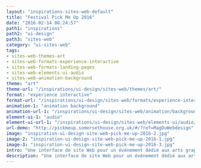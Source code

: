 ```yaml
---
layout: "inspirations-sites-web-default"
title: "Festival Pick Me Up 2016"
date: "2016-02-14 08:24:57"
path1: "inspirations"
path2: "ui-design"
path3: "sites-web"
category: "ui-sites-web"
tags:
- sites-web-themes-art
- sites-web-formats-experience-interactive
- sites-web-formats-landing-pages
- sites-web-elements-ui-audio
- sites-web-animation-background
theme: "art"
theme-url: "/inspirations/ui-design/sites-web/themes/art/"
format: "experience interactive"
format-url: "/inspirations/ui-design/sites-web/formats/experience-interactive/"
animation-1: "animation background"
animation-url-1: "/inspirations/ui-design/sites-web/animation/background/"
element-ui-1: "audio"
element-ui-url-1: "/inspirations/ui-design/sites-web/elements-ui/audio/"
url-demo: "http://pickmeup.somersethouse.org.uk/#/?ref=MagDuWebdesign"
image: "inspiration-ui-design-site-web-pick-me-up-2016-2.jpg"
image-2: "inspiration-ui-design-site-web-pick-me-up-2016-1.jpg"
image-3: "inspiration-ui-design-site-web-pick-me-up-2016-3.jpg"
intro: "Une interface de site Web pour un événement dédié aux arts graphiques où les visiteurs peuvent librement designer des lettres qui seront ensuite utilisées dans l'identité du festival."
description: "Une interface de site Web pour un événement dédié aux arts graphiques où les visiteurs peuvent librement designer des lettres qui seront ensuite utilisées dans l'identité du festival."
---
```

